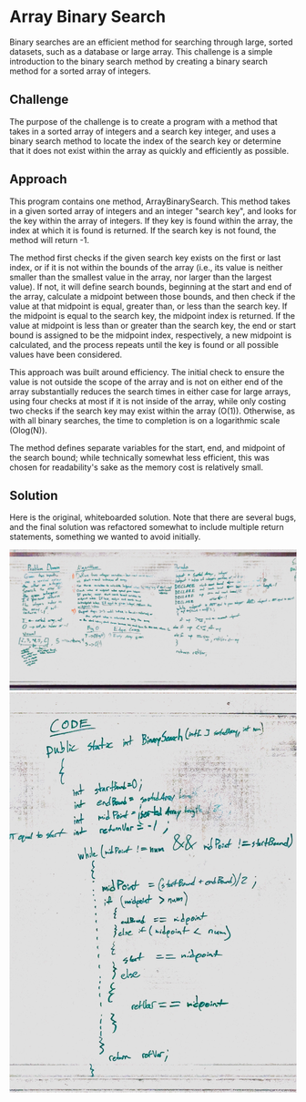# Array Binary Search

Binary searches are an efficient method for searching through large, sorted datasets, such as a database or large array.
This challenge is a simple introduction to the binary search method by creating a binary search method for a sorted array of integers.

## Challenge

The purpose of the challenge is to create a program with a method that takes in a sorted array of integers and a search key
integer, and uses a binary search method to locate the index of the search key or determine that it does not exist within the array
as quickly and efficiently as possible. 


## Approach

This program contains one method, ArrayBinarySearch. This method takes in a given sorted array of integers and an 
  integer "search key", and looks for the key within the array of integers. If they key is found within the array, 
  the index at which it is found is returned. If the search key is not found, the method will return -1. 
  
  The method first checks if the given search key exists on the first or last index, or if it is not within the
  bounds of the array (i.e., its value is neither smaller than the smallest value in the array, nor larger than
  the largest value). If not, it will define search bounds, beginning at the start and end of the array, calculate
  a midpoint between those bounds, and then check if the value at that midpoint is equal, greater than, or less than
  the search key. If the midpoint is equal to the search key, the midpoint index is returned. If the value at midpoint
  is less than or greater than the search key, the end or start bound is assigned to be the midpoint index, respectively,
  a new midpoint is calculated, and the process repeats until the key is found or all possible values have been considered.
  
  This approach was built around efficiency. The initial check to ensure the value is not outside the scope of the array and 
  is not on either end of the array substantially reduces the search times in either case for large arrays, using four checks
  at most if it is not inside of the array, while only costing two checks if the search key may exist within the array (O(1)).
  Otherwise, as with all binary searches, the time to completion is on a logarithmic scale (Olog(N)).
  
  The method defines separate variables for the start, end, and midpoint of the search bound; while technically somewhat less
  efficient, this was chosen for readability's sake as the memory cost is relatively small.
  
## Solution
Here is the original, whiteboarded solution. Note that there are several bugs, and the final solution was refactored somewhat to
include multiple return statements, something we wanted to avoid initially. 

![Solution whiteboard](https://github.com/RickFlinn/data-structures-and-algorithms/blob/master/assets/array_binary_search1.jpg)
![Solution whiteboard](https://github.com/RickFlinn/data-structures-and-algorithms/blob/master/assets/array_binary_search2.jpg)



  
